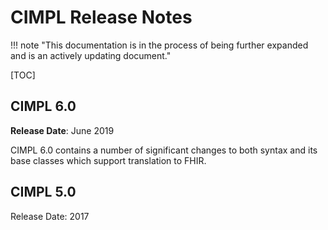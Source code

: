 # CIMPL Release Notes

!!! note "This documentation is in the process of being further expanded and is an actively updating document."

[TOC]

## CIMPL 6.0

**Release Date**: June 2019
<br />

CIMPL 6.0 contains a number of significant changes to both syntax and its base classes which support translation to FHIR.

## CIMPL 5.0

Release Date: 2017
